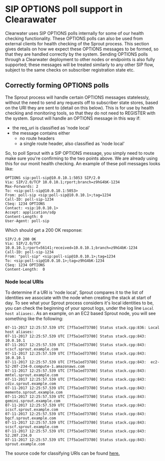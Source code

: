 # SIP OPTIONS poll support in Clearawater

Clearwater uses SIP OPTIONS polls internally for some of our health checking
functionality. These OPTIONS polls can also be used from external clients for
health checking of the Sprout process. This section gives details on how we
expect these OPTIONS messages to be formed, so that they are handled correctly
by the system. Sending OPTIONS polls through a Clearwater deployment to other
nodes or endpoints is also fully supported; these messages will be treated
similarly to any other SIP flow, subject to the same checks on subscriber
registration state etc.

## Correctly forming OPTIONS polls
The Sprout process will handle certain OPTIONS messages statelessly, without the
need to send any requests off to subscriber state stores, based on the URI they
are sent to (detail on this below). This is for use by health checking and
monitoring tools, so that they do not need to REGISTER with the system. Sprout
will handle an OPTIONS message in this way if:

-   the req_uri is classified as 'node local'
-   the message contains either
    -   no route headers
    -   a single route header, also classified as 'node local'

So, to poll Sprout with a SIP OPTIONS message, you simply need to route make
sure you're confirming to the two points above. We are already using this for
our monit health checking. An example of these poll messages looks like:

```
OPTIONS sip:poll-sip@10.0.10.1:5053 SIP/2.0
Via: SIP/2.0/TCP 10.0.10.1;rport;branch=z9hG4bK-1234
Max-Forwards: 2
To: <sip:poll-sip@10.0.10.1:5053>
From: poll-sip <sip:poll-sip@10.0.10.1>;tag=1234
Call-ID: poll-sip-1234
CSeq: 1234 OPTIONS
Contact: <sip:10.0.10.1>
Accept: application/sdp
Content-Length: 0
User-Agent: poll-sip
```

Which should get a 200 OK response:

```
SIP/2.0 200 OK
Via: SIP/2.0/TCP 10.0.10.1;rport=56141;received=10.0.10.1;branch=z9hG4bK-1234
Call-ID: poll-sip-1234
From: "poll-sip" <sip:poll-sip@10.0.10.1>;tag=1234
To: <sip:poll-sip@10.0.10.1>;tag=z9hG4bK-1234
CSeq: 1234 OPTIONS
Content-Length:  0
```

### Node local URIs
To determine if a URI is 'node local', Sprout compares it to the list of
identities we associate with the node when creating the stack at start of day.
To see what your Sprout process considers it's local identities to be, you can
check the beginning of your sprout logs, under the log line `Local host
aliases:`. As an example, on an EC2 based Sprout node, you will see something
like the following:

```
07-11-2017 12:25:57.539 UTC [7f5a1ed73780] Status stack.cpp:836: Local host aliases:
07-11-2017 12:25:57.539 UTC [7f5a1ed73780] Status stack.cpp:843:  10.0.10.1
07-11-2017 12:25:57.539 UTC [7f5a1ed73780] Status stack.cpp:843:  scscf.sprout.example.com
07-11-2017 12:25:57.539 UTC [7f5a1ed73780] Status stack.cpp:843:  10.0.10.1
07-11-2017 12:25:57.539 UTC [7f5a1ed73780] Status stack.cpp:843:  ec2-52-207-234-0.compute-1.amazonaws.com
07-11-2017 12:25:57.539 UTC [7f5a1ed73780] Status stack.cpp:843:  mmtel.sprout.example.com
07-11-2017 12:25:57.539 UTC [7f5a1ed73780] Status stack.cpp:843:  cdiv.sprout.example.com
07-11-2017 12:25:57.539 UTC [7f5a1ed73780] Status stack.cpp:843:  memento.sprout.example.com
07-11-2017 12:25:57.539 UTC [7f5a1ed73780] Status stack.cpp:843:  gemini.sprout.example.com
07-11-2017 12:25:57.539 UTC [7f5a1ed73780] Status stack.cpp:843:  icscf.sprout.example.com
07-11-2017 12:25:57.539 UTC [7f5a1ed73780] Status stack.cpp:843:  bgcf.sprout.example.com
07-11-2017 12:25:57.539 UTC [7f5a1ed73780] Status stack.cpp:843:  scscf.sprout.example.com
07-11-2017 12:25:57.539 UTC [7f5a1ed73780] Status stack.cpp:843:  52.207.234.0
07-11-2017 12:25:57.539 UTC [7f5a1ed73780] Status stack.cpp:843:  sprout.example.com
```

The source code for classifying URIs can be found [here.](https://github.com/Metaswitch/sprout/blob/dev/src/uri_classifier.cpp)
